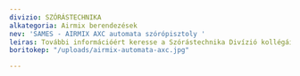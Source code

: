 ```yaml
---
divizio: SZÓRÁSTECHNIKA
alkategoria: Airmix berendezések
nev: 'SAMES - AIRMIX AXC automata szórópisztoly '
leiras: További információért keresse a Szórástechnika Divízió kollégáit
boritokep: "/uploads/airmix-automata-axc.jpg"

---
```

